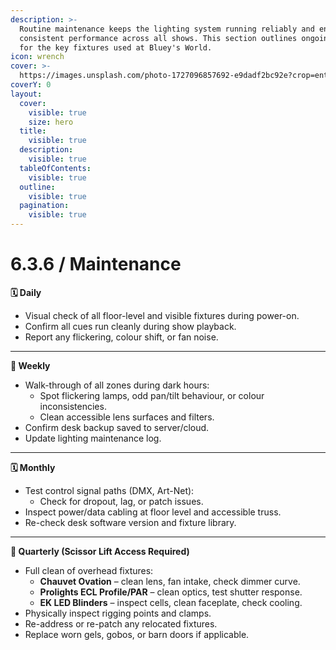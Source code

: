 ```yaml
---
description: >-
  Routine maintenance keeps the lighting system running reliably and ensures
  consistent performance across all shows. This section outlines ongoing tasks
  for the key fixtures used at Bluey's World.
icon: wrench
cover: >-
  https://images.unsplash.com/photo-1727096857692-e9dadf2bc92e?crop=entropy&cs=srgb&fm=jpg&ixid=M3wxOTcwMjR8MHwxfHNlYXJjaHwxfHxzaG93JTIwbGlnaHRpbmd8ZW58MHx8fHwxNzQ2NzYxNTc0fDA&ixlib=rb-4.1.0&q=85
coverY: 0
layout:
  cover:
    visible: true
    size: hero
  title:
    visible: true
  description:
    visible: true
  tableOfContents:
    visible: true
  outline:
    visible: true
  pagination:
    visible: true
---
```


# 6.3.6 / Maintenance

**🗓️ Daily**

* Visual check of all floor-level and visible fixtures during power-on.
* Confirm all cues run cleanly during show playback.
* Report any flickering, colour shift, or fan noise.

***

**📆 Weekly**

* Walk-through of all zones during dark hours:
  * Spot flickering lamps, odd pan/tilt behaviour, or colour inconsistencies.
  * Clean accessible lens surfaces and filters.
* Confirm desk backup saved to server/cloud.
* Update lighting maintenance log.

***

**🗓️ Monthly**

* Test control signal paths (DMX, Art-Net):
  * Check for dropout, lag, or patch issues.
* Inspect power/data cabling at floor level and accessible truss.
* Re-check desk software version and fixture library.

***

**📅 Quarterly (Scissor Lift Access Required)**

* Full clean of overhead fixtures:
  * **Chauvet Ovation** – clean lens, fan intake, check dimmer curve.
  * **Prolights ECL Profile/PAR** – clean optics, test shutter response.
  * **EK LED Blinders** – inspect cells, clean faceplate, check cooling.
* Physically inspect rigging points and clamps.
* Re-address or re-patch any relocated fixtures.
* Replace worn gels, gobos, or barn doors if applicable.

